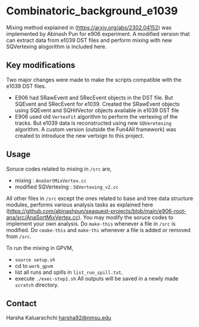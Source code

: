# Combinatoric_background_e1039
Mixing method explained in (https://arxiv.org/abs/2302.04152) was implemented by Abinash Pun for e906 experiment. A modified version that can extract data from e1039 DST files and perform mixing with new SQVertexing alogorithm is included here.

## Key modifications 
Two major changes were made to make the scripts compatible with the e1039 DST files.
- E906 had SRawEvent and SRecEvent objects in the DST file. But SQEvent and SRecEvent for e1039. Created the SRawEvent objects using SQEvent and SQHitVector objects available in e1039 DST file
- E906 used old `VertexFit` algorithm to perform the vertexing of the tracks. But e1039 data is reconstructed using new `SQVeretexing` algorithm. A custom version (outside the Fun4All framework) was created to introduce the new vertxign to this project.

## Usage

Soruce codes related to mixing in `/src` are,
- mixing : `AnaSortMixVertex.cc`
- modified SQVertexing : `SQVertexing_v2.cc`

All other files in `/src` except the ones related to base and tree data structure modules, performs various analysis tasks as explained here (https://github.com/abinashpun/seaquest-projects/blob/main/e906-root-ana/src/AnaSortMixVertex.cc). You may modify the soruce codes to implement your own analysis. Do `make-this` whenever a file in `/src` is modified. Do `cmake-this` and `make-thi` whenever a file is added or removed from `/src`.

To run the mixing in GPVM,
- `source setup.sh`
- cd to `work_gpvm`
- list all runs and spills in `list_run_spill.txt`.
- execute `./exec-step1.sh`
All outputs will be saved in a newly made `scratch` directory.

## Contact
Harsha Kaluarachchi <harsha92@nmsu.edu>
